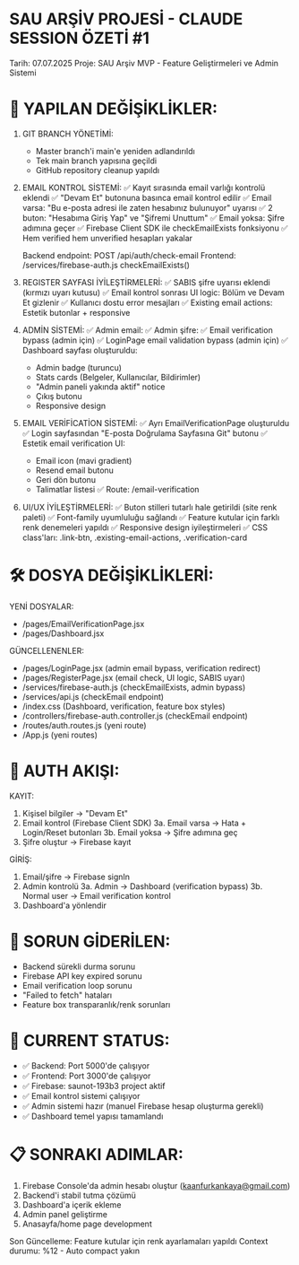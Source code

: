 SAU ARŞİV PROJESİ - CLAUDE SESSION ÖZETİ #1
==============================================
Tarih: 07.07.2025
Proje: SAU Arşiv MVP - Feature Geliştirmeleri ve Admin Sistemi

🔧 YAPILAN DEĞİŞİKLİKLER:
========================

1. GIT BRANCH YÖNETİMİ:
   - Master branch'i main'e yeniden adlandırıldı
   - Tek main branch yapısına geçildi
   - GitHub repository cleanup yapıldı

2. EMAIL KONTROL SİSTEMİ:
   ✅ Kayıt sırasında email varlığı kontrolü eklendi
   ✅ "Devam Et" butonuna basınca email kontrol edilir
   ✅ Email varsa: "Bu e-posta adresi ile zaten hesabınız bulunuyor" uyarısı
   ✅ 2 buton: "Hesabıma Giriş Yap" ve "Şifremi Unuttum"
   ✅ Email yoksa: Şifre adımına geçer
   ✅ Firebase Client SDK ile checkEmailExists fonksiyonu
   ✅ Hem verified hem unverified hesapları yakalar

   Backend endpoint: POST /api/auth/check-email
   Frontend: /services/firebase-auth.js checkEmailExists()

3. REGISTER SAYFASI İYİLEŞTİRMELERİ:
   ✅ SABIS şifre uyarısı eklendi (kırmızı uyarı kutusu)
   ✅ Email kontrol sonrası UI logic: Bölüm ve Devam Et gizlenir
   ✅ Kullanıcı dostu error mesajları
   ✅ Existing email actions: Estetik butonlar + responsive

4. ADMİN SİSTEMİ:
   ✅ Admin email: 
   ✅ Admin şifre: 
   ✅ Email verification bypass (admin için)
   ✅ LoginPage email validation bypass (admin için)
   ✅ Dashboard sayfası oluşturuldu:
      - Admin badge (turuncu)
      - Stats cards (Belgeler, Kullanıcılar, Bildirimler)
      - "Admin paneli yakında aktif" notice
      - Çıkış butonu
      - Responsive design

5. EMAIL VERİFİCATİON SİSTEMİ:
   ✅ Ayrı EmailVerificationPage oluşturuldu
   ✅ Login sayfasından "E-posta Doğrulama Sayfasına Git" butonu
   ✅ Estetik email verification UI:
      - Email icon (mavi gradient)
      - Resend email butonu
      - Geri dön butonu
      - Talimatlar listesi
   ✅ Route: /email-verification

6. UI/UX İYİLEŞTİRMELERİ:
   ✅ Buton stilleri tutarlı hale getirildi (site renk paleti)
   ✅ Font-family uyumluluğu sağlandı
   ✅ Feature kutular için farklı renk denemeleri yapıldı
   ✅ Responsive design iyileştirmeleri
   ✅ CSS class'ları: .link-btn, .existing-email-actions, .verification-card

🛠️ DOSYA DEĞİŞİKLİKLERİ:
=========================

YENİ DOSYALAR:
- /pages/EmailVerificationPage.jsx
- /pages/Dashboard.jsx

GÜNCELLENENLER:
- /pages/LoginPage.jsx (admin email bypass, verification redirect)
- /pages/RegisterPage.jsx (email check, UI logic, SABIS uyarı)
- /services/firebase-auth.js (checkEmailExists, admin bypass)
- /services/api.js (checkEmail endpoint)
- /index.css (Dashboard, verification, feature box styles)
- /controllers/firebase-auth.controller.js (checkEmail endpoint)
- /routes/auth.routes.js (yeni route)
- /App.js (yeni routes)

🔐 AUTH AKIŞI:
==============

KAYIT:
1. Kişisel bilgiler → "Devam Et"
2. Email kontrol (Firebase Client SDK)
3a. Email varsa → Hata + Login/Reset butonları
3b. Email yoksa → Şifre adımına geç
4. Şifre oluştur → Firebase kayıt

GİRİŞ:
1. Email/şifre → Firebase signIn
2. Admin kontrolü 
3a. Admin → Dashboard (verification bypass)
3b. Normal user → Email verification kontrol
4. Dashboard'a yönlendir

🐛 SORUN GİDERİLEN:
==================
- Backend sürekli durma sorunu
- Firebase API key expired sorunu
- Email verification loop sorunu
- "Failed to fetch" hataları
- Feature box transparanlık/renk sorunları

🔄 CURRENT STATUS:
==================
- ✅ Backend: Port 5000'de çalışıyor
- ✅ Frontend: Port 3000'de çalışıyor  
- ✅ Firebase: saunot-193b3 project aktif
- ✅ Email kontrol sistemi çalışıyor
- ✅ Admin sistemi hazır (manuel Firebase hesap oluşturma gerekli)
- ✅ Dashboard temel yapısı tamamlandı

📋 SONRAKI ADIMLAR:
===================
1. Firebase Console'da admin hesabı oluştur (kaanfurkankaya@gmail.com)
2. Backend'i stabil tutma çözümü
3. Dashboard'a içerik ekleme
4. Admin panel geliştirme
5. Anasayfa/home page development

Son Güncelleme: Feature kutular için renk ayarlamaları yapıldı
Context durumu: %12 - Auto compact yakın
